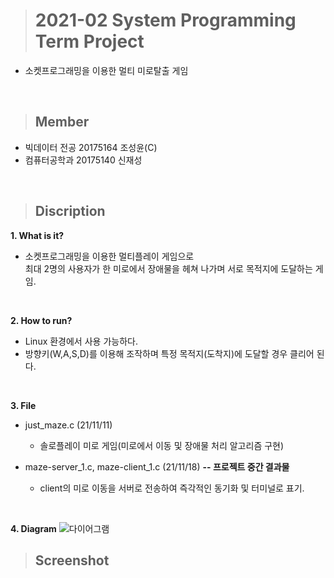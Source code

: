 ># 2021-02 System Programming Term Project
+ 소켓프로그래밍을 이용한 멀티 미로탈출 게임
<br/>

>## Member
+ 빅데이터 전공 20175164 조성윤(C)
+ 컴퓨터공학과 20175140 신재성
<br/>

>## Discription

**1. What is it?**
+ 소켓프로그래밍을 이용한 멀티플레이 게임으로<br/>최대 2명의 사용자가 한 미로에서 장애물을 헤쳐 나가며 서로 목적지에 도달하는 게임.
<br/>

**2. How to run?**
+ Linux 환경에서 사용 가능하다.
+ 방향키(W,A,S,D)를 이용해 조작하며 특정 목적지(도착지)에 도달할 경우 클리어 된다.
<br/>

**3. File**
+ just_maze.c (21/11/11)
  + 솔로플레이 미로 게임(미로에서 이동 및 장애물 처리 알고리즘 구현)

+ maze-server_1.c, maze-client_1.c (21/11/18) **-- 프로젝트 중간 결과물**
  + client의 미로 이동을 서버로 전송하여 즉각적인 동기화 및 터미널로 표기.
<br/>

**4. Diagram**
![다이어그램](https://user-images.githubusercontent.com/83500747/142191055-5f7c0607-1f29-4363-8d54-558e6a6c91b9.PNG)
<br/>

>## Screenshot
<br/>
